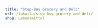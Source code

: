 ```yaml
---
title: "Stop-Buy Grocery and Deli"
url: /tukwila/stop-buy-grocery-and-deli/
shop: Lebensmittel
---
```

